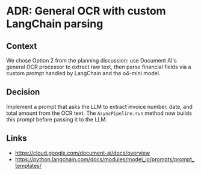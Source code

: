 # ADR: General OCR with custom LangChain parsing

## Context
We chose Option 2 from the planning discussion: use Document AI's general OCR processor to extract raw text, then parse financial fields via a custom prompt handled by LangChain and the o4-mini model.

## Decision
Implement a prompt that asks the LLM to extract invoice number, date, and total amount from the OCR text. The `AsyncPipeline.run` method now builds this prompt before passing it to the LLM.

## Links
- https://cloud.google.com/document-ai/docs/overview
- https://python.langchain.com/docs/modules/model_io/prompts/prompt_templates/
